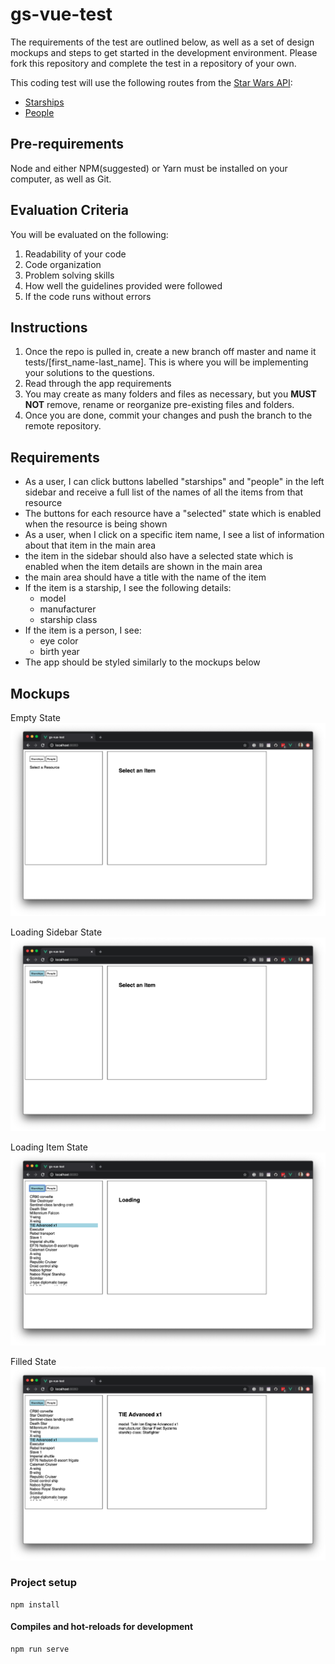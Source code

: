 # gs-vue-test

The requirements of the test are outlined below, as well as a set of design mockups and steps to get started in the development environment. Please fork this repository and complete the test in a repository of your own.

This coding test will use the following routes from the [Star Wars API](https://swapi.dev/):
- [Starships](https://swapi.dev/documentation#starships)
- [People](https://swapi.dev/documentation#people)

## Pre-requirements
Node and either NPM(suggested) or Yarn must be installed on your computer, as well as Git.

## Evaluation Criteria
You will be evaluated on the following:
1. Readability of your code
2. Code organization
3. Problem solving skills
4. How well the guidelines provided were followed
5. If the code runs without errors

## Instructions
1. Once the repo is pulled in, create a new branch off master and name it tests/[first_name-last_name]. This is where you will be implementing your solutions to the questions.
2. Read through the app requirements
3. You may create as many folders and files as necessary, but you **MUST NOT** remove, rename or reorganize pre-existing files and folders.
4. Once you are done, commit your changes and push the branch to the remote repository.

## Requirements
- As a user, I can click buttons labelled "starships" and "people" in the left sidebar and receive a full list of the names of all the items from that resource
- The buttons for each resource have a "selected" state which is enabled when the resource is being shown
- As a user, when I click on a specific item name, 
I see a list of information about that item in the main area
- the item in the sidebar should also have a selected state which is enabled when the item details are shown in the main area
- the main area should have a title with the name of the item
- If the item is a starship, I see the following details:
    - model
    - manufacturer
    - starship class
- If the item is a person, I see:
    - eye color
    - birth year
- The app should be styled similarly to the mockups below

## Mockups
Empty State
![Empty State](./public/mockup-empty.png)

Loading Sidebar State
![Loading Sidebar State](./public/mockup-loading-list.png)

Loading Item State
![Loading Item State](./public/mockup-loading-item.png)

Filled State
![Filled State](./public/mockup-selected.png)
### Project setup
```
npm install
```

#### Compiles and hot-reloads for development
```
npm run serve
```
